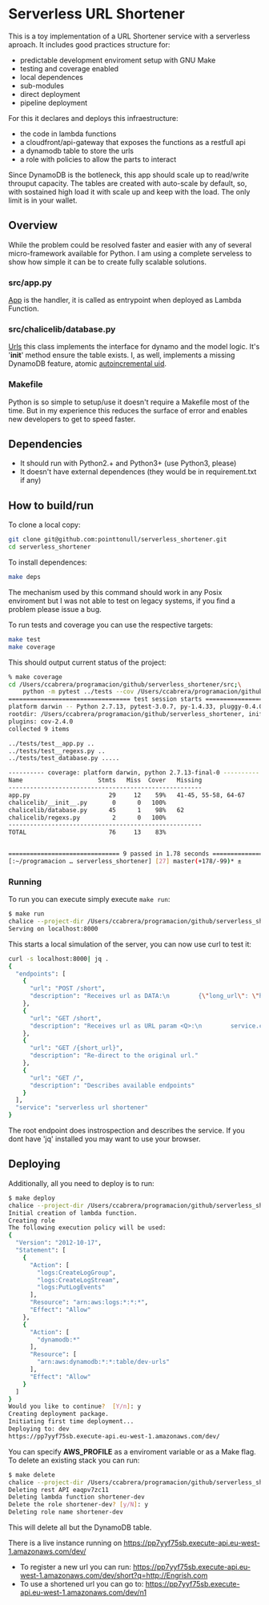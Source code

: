 # Serverless URL Shortener

This is a toy implementation of a URL Shortener service with a
serverless aproach. It includes good practices structure for:

- predictable development enviroment setup with GNU Make
- testing and coverage enabled
- local dependences
- sub-modules
- direct deployment
- pipeline deployment

For this it declares and deploys this infraestructure:

- the code in lambda functions
- a cloudfront/api-gateway that exposes the functions as a restfull api
- a dynamodb table to store the urls
- a role with policies to allow the parts to interact

Since DynamoDB is the botleneck, this app should scale up to read/write
throuput capacity. The tables are created with auto-scale by default, so, with
sostained high load it with scale up and keep with the load. The only limit is
in your wallet.

## Overview

While the problem could be resolved faster and easier with any of several
micro-framework available for Python. I am using a complete serveless to show
how simple it can be to create fully scalable solutions.

### src/app.py

[App][app] is the handler, it is called as entrypoint when deployed as Lambda
Function.

### src/chalicelib/database.py

[Urls][Urls] this class implements the interface for dynamo and the model logic.
It's '__init__' method ensure the table exists.
I, as well, implements a missing DynamoDB feature, atomic [autoincremental uid][getuid].

### Makefile

Python is so simple to setup/use it doesn't require a Makefile most of the
time. But in my experience this reduces the surface of error and enables new
developers to get to speed faster.


## Dependencies

- It should run with Python2.+ and Python3+ (use Python3, please)
- It doesn't have external dependences (they would be in requirement.txt if
  any)

## How to build/run

To clone a local copy:

```sh
git clone git@github.com:pointtonull/serverless_shortener.git
cd serverless_shortener
```

To install dependences:

```sh
make deps
```

The mechanism used by this command should work in any Posix enviroment but I
was not able to test on legacy systems, if you find a problem please issue a
bug.

To run tests and coverage you can use the respective targets:

```sh
make test
make coverage
```

This should output current status of the project:

```sh
% make coverage
cd /Users/ccabrera/programacion/github/serverless_shortener/src;\
	python -m pytest ../tests --cov /Users/ccabrera/programacion/github/serverless_shortener/src --cov-report=term-missing ../tests
================================== test session starts ==================================
platform darwin -- Python 2.7.13, pytest-3.0.7, py-1.4.33, pluggy-0.4.0
rootdir: /Users/ccabrera/programacion/github/serverless_shortener, inifile:
plugins: cov-2.4.0
collected 9 items

../tests/test__app.py ..
../tests/test__regexs.py ..
../tests/test_database.py .....

---------- coverage: platform darwin, python 2.7.13-final-0 ----------
Name                     Stmts   Miss  Cover   Missing
------------------------------------------------------
app.py                      29     12    59%   41-45, 55-58, 64-67
chalicelib/__init__.py       0      0   100%
chalicelib/database.py      45      1    98%   62
chalicelib/regexs.py         2      0   100%
------------------------------------------------------
TOTAL                       76     13    83%


=============================== 9 passed in 1.78 seconds ================================
[:~/programacion … serverless_shortener] [27] master(+178/-99)* ±
```

### Running

To run you can execute simply execute `make run`:

```sh
$ make run
chalice --project-dir /Users/ccabrera/programacion/github/serverless_shortener/src local
Serving on localhost:8000
```

This starts a local simulation of the server, you can now use curl to test it:
```sh
curl -s localhost:8000| jq .
{
  "endpoints": [
    {
      "url": "POST /short",
      "description": "Receives url as DATA:\n        {\"long_url\": \"http://google.com\"}\n       returns shorten url:\n        {\"short_url\": \"gy\"}\n    "
    },
    {
      "url": "GET /short",
      "description": "Receives url as URL param <Q>:\n        service.com?q=http://google.com\n    "
    },
    {
      "url": "GET /{short_url}",
      "description": "Re-direct to the original url."
    },
    {
      "url": "GET /",
      "description": "Describes available endpoints"
    }
  ],
  "service": "serverless url shortener"
}
```

The root endpoint does instrospection and describes the service. If you dont
have 'jq' installed you may want to use your browser.

## Deploying

Additionally, all you need to deploy is to run:
```sh
$ make deploy
chalice --project-dir /Users/ccabrera/programacion/github/serverless_shortener/src deploy --profile tudev --no-autogen-policy --stage dev
Initial creation of lambda function.
Creating role
The following execution policy will be used:
{
  "Version": "2012-10-17",
  "Statement": [
    {
      "Action": [
        "logs:CreateLogGroup",
        "logs:CreateLogStream",
        "logs:PutLogEvents"
      ],
      "Resource": "arn:aws:logs:*:*:*",
      "Effect": "Allow"
    },
    {
      "Action": [
        "dynamodb:*"
      ],
      "Resource": [
        "arn:aws:dynamodb:*:*:table/dev-urls"
      ],
      "Effect": "Allow"
    }
  ]
}
Would you like to continue?  [Y/n]: y
Creating deployment package.
Initiating first time deployment...
Deploying to: dev
https://pp7yyf75sb.execute-api.eu-west-1.amazonaws.com/dev/
```

You can specify **AWS_PROFILE** as a enviroment variable or as a Make flag.
To delete an existing stack you can run:

```sh
$ make delete
chalice --project-dir /Users/ccabrera/programacion/github/serverless_shortener/src delete --profile tudev --stage dev
Deleting rest API eaqpv7zc11
Deleting lambda function shortener-dev
Delete the role shortener-dev? [y/N]: y
Deleting role name shortener-dev
```

This will delete all but the DynamoDB table.

There is a live instance running on https://pp7yyf75sb.execute-api.eu-west-1.amazonaws.com/dev/
- To register a new url you can run: https://pp7yyf75sb.execute-api.eu-west-1.amazonaws.com/dev/short?q=http://Engrish.com
- To use a shortened url you can go to: https://pp7yyf75sb.execute-api.eu-west-1.amazonaws.com/dev/n1


[app]: https://github.com/pointtonull/serverless_shortener/blob/master/src/app.py#L17
[Urls]: https://github.com/pointtonull/serverless_shortener/blob/master/src/chalicelib/database.py#L38
[getuid]: https://github.com/pointtonull/serverless_shortener/blob/master/src/chalicelib/database.py#L96

<!-- vim: set sw=4 et ts=4 :-->
